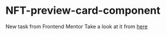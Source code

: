 # NFT-preview-card-component
New task from Frontend Mentor
Take a look at it from <a href="https://baarayy.github.io/NFT-preview-card-component/">here</a>
